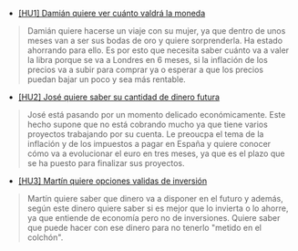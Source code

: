 * [[HU1] Damián quiere ver cuánto valdrá la moneda](https://github.com/ignaciotitos/IV---HealthForAll/issues/5)
> Damián quiere hacerse un viaje con su mujer, ya que dentro de unos meses van a ser sus bodas de oro y quiere sorprenderla. Ha estado ahorrando para ello. Es por esto que necesita saber cuánto va a valer la libra porque se va a Londres en 6 meses, si la inflación de los precios va a subir para comprar ya o esperar a que los precios puedan bajar un poco y sea más rentable.

* [[HU2] José quiere saber su cantidad de dinero futura](https://github.com/ignaciotitos/IV---HealthForAll/issues/6)
> José está pasando por un momento delicado económicamente. Este hecho supone que no está cobrando mucho ya que tiene varios proyectos trabajando por su cuenta. Le preoucpa el tema de la inflación y de los impuestos a pagar en España y quiere conocer cómo va a evolucionar el euro en tres meses, ya que es el plazo que se ha puesto para finalizar sus proyectos.

* [[HU3] Martín quiere opciones validas de inversión](https://github.com/ignaciotitos/IV---HealthForAll/issues/7)
> Martín quiere saber que dinero va a disponer en el futuro y además, según este dinero quiere saber si es mejor que lo invierta o lo ahorre, ya que entiende de economía pero no de inversiones. Quiere saber que puede hacer con ese dinero para no tenerlo "metido en el colchón".
